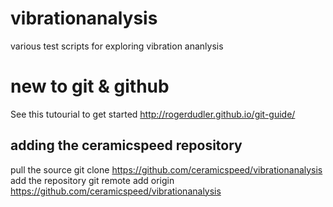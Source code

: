 # vibrationanalysis
various test scripts for exploring vibration ananlysis


# new to git & github
See this tutourial to get started
http://rogerdudler.github.io/git-guide/

## adding the ceramicspeed repository
pull the source
git clone https://github.com/ceramicspeed/vibrationanalysis
add the repository
git remote add origin https://github.com/ceramicspeed/vibrationanalysis
